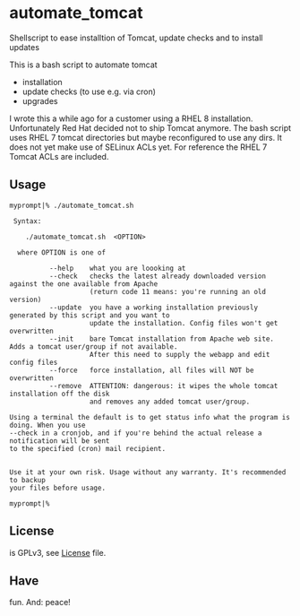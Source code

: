 # automate_tomcat
Shellscript to ease installtion of Tomcat, update checks and to install updates

This is a bash script to automate tomcat

  * installation
  * update checks (to use e.g. via cron)
  * upgrades
 
I wrote this a while ago for a customer using a RHEL 8 installation. Unfortunately Red Hat decided
not to ship Tomcat anymore. The bash script uses RHEL 7 tomcat directories but maybe reconfigured
to use any dirs. It does not yet make use of SELinux ACLs yet. For reference the RHEL 7 Tomcat ACLs
are included.

## Usage
```
myprompt|% ./automate_tomcat.sh 

 Syntax:

    ./automate_tomcat.sh  <OPTION>

  where OPTION is one of

          --help    what you are loooking at
          --check   checks the latest already downloaded version against the one available from Apache
                    (return code 11 means: you're running an old version)
          --update  you have a working installation previously generated by this script and you want to
                    update the installation. Config files won't get overwritten
          --init    bare Tomcat installation from Apache web site. Adds a tomcat user/group if not available.
                    After this need to supply the webapp and edit config files
          --force   force installation, all files will NOT be overwritten
          --remove  ATTENTION: dangerous: it wipes the whole tomcat installation off the disk
                    and removes any added tomcat user/group.

Using a terminal the default is to get status info what the program is doing. When you use
--check in a cronjob, and if you're behind the actual release a notification will be sent
to the specified (cron) mail recipient.


Use it at your own risk. Usage without any warranty. It's recommended to backup
your files before usage.

myprompt|% 
```

## License 

is GPLv3, see [License](https://github.com/drwetter/automate_tomcat/blob/main/LICENSE) file.

## Have

fun. And: peace!
